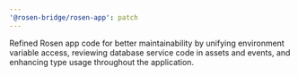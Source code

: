 ```yaml
---
'@rosen-bridge/rosen-app': patch
---
```


Refined Rosen app code for better maintainability by unifying environment variable access, reviewing database service code in assets and events, and enhancing type usage throughout the application.
